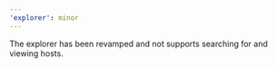 ```yaml
---
'explorer': minor
---
```


The explorer has been revamped and not supports searching for and viewing hosts.
